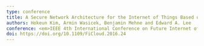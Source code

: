 ```yaml
---
type: conference
title: A Secure Network Architecture for the Internet of Things Based on Local Authorization Entities
authors: Hokeun Kim, Armin Wasicek, Benjamin Mehne and Edward A. Lee
conference: <em>IEEE 4th International Conference on Future Internet of Things and Cloud (FiCloud)</em>, 2016
doi: https://doi.org/10.1109/FiCloud.2016.24
---
```

